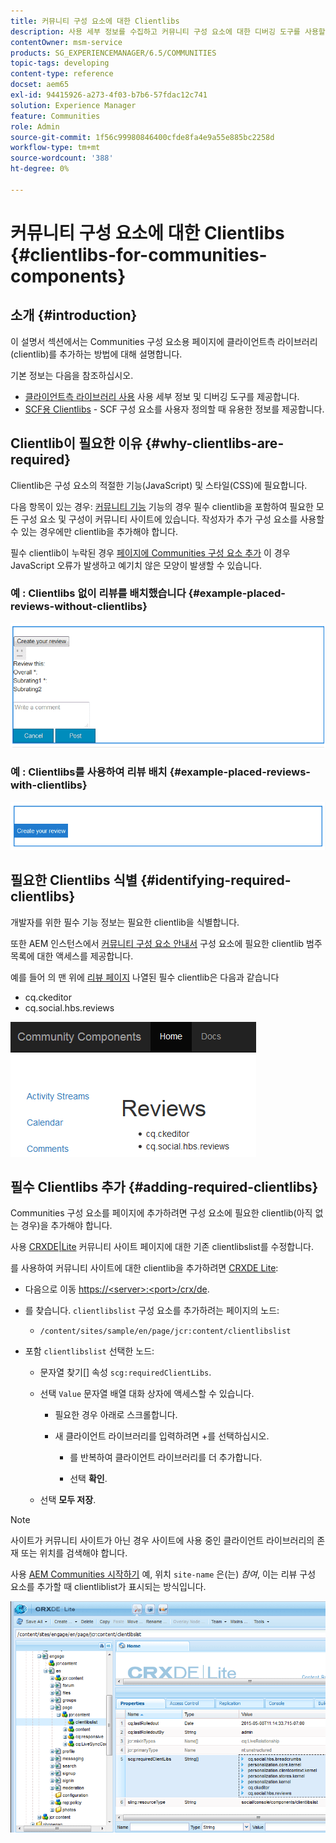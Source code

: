 ```yaml
---
title: 커뮤니티 구성 요소에 대한 Clientlibs
description: 사용 세부 정보를 수집하고 커뮤니티 구성 요소에 대한 디버깅 도구를 사용할 수 있도록 페이지에 클라이언트측 라이브러리(clientlibs)를 추가하는 방법을 알아봅니다.
contentOwner: msm-service
products: SG_EXPERIENCEMANAGER/6.5/COMMUNITIES
topic-tags: developing
content-type: reference
docset: aem65
exl-id: 94415926-a273-4f03-b7b6-57fdac12c741
solution: Experience Manager
feature: Communities
role: Admin
source-git-commit: 1f56c99980846400cfde8fa4e9a55e885bc2258d
workflow-type: tm+mt
source-wordcount: '388'
ht-degree: 0%

---
```


# 커뮤니티 구성 요소에 대한 Clientlibs {#clientlibs-for-communities-components}

## 소개 {#introduction}

이 설명서 섹션에서는 Communities 구성 요소용 페이지에 클라이언트측 라이브러리(clientlib)를 추가하는 방법에 대해 설명합니다.

기본 정보는 다음을 참조하십시오.

* [클라이언트측 라이브러리 사용](/help/sites-developing/clientlibs.md) 사용 세부 정보 및 디버깅 도구를 제공합니다.
* [SCF용 Clientlibs](/help/communities/client-customize.md#clientlibs) - SCF 구성 요소를 사용자 정의할 때 유용한 정보를 제공합니다.


## Clientlib이 필요한 이유 {#why-clientlibs-are-required}

Clientlib은 구성 요소의 적절한 기능(JavaScript) 및 스타일(CSS)에 필요합니다.

다음 항목이 있는 경우: [커뮤니티 기능](/help/communities/functions.md) 기능의 경우 필수 clientlib을 포함하여 필요한 모든 구성 요소 및 구성이 커뮤니티 사이트에 있습니다. 작성자가 추가 구성 요소를 사용할 수 있는 경우에만 clientlib을 추가해야 합니다.

필수 clientlib이 누락된 경우 [페이지에 Communities 구성 요소 추가](/help/communities/author-communities.md) 이 경우 JavaScript 오류가 발생하고 예기치 않은 모양이 발생할 수 있습니다.

### 예 : Clientlibs 없이 리뷰를 배치했습니다 {#example-placed-reviews-without-clientlibs}

![리뷰 게시](assets/placed-reviews.png)

### 예 : Clientlibs를 사용하여 리뷰 배치 {#example-placed-reviews-with-clientlibs}

![reviews-clientlibs](assets/reviews-clientlibs.png)

## 필요한 Clientlibs 식별 {#identifying-required-clientlibs}

개발자를 위한 필수 기능 정보는 필요한 clientlib을 식별합니다.

또한 AEM 인스턴스에서 [커뮤니티 구성 요소 안내서](/help/communities/components-guide.md) 구성 요소에 필요한 clientlib 범주 목록에 대한 액세스를 제공합니다.

예를 들어 의 맨 위에 [리뷰 페이지](https://localhost:4502/content/community-components/en/reviews.html) 나열된 필수 clientlib은 다음과 같습니다

* cq.ckeditor
* cq.social.hbs.reviews

![clientlibs-reviews](assets/clientlibs-reviews.png)

## 필수 Clientlibs 추가 {#adding-required-clientlibs}

Communities 구성 요소를 페이지에 추가하려면 구성 요소에 필요한 clientlib(아직 없는 경우)을 추가해야 합니다.

사용 [CRXDE|Lite](#using-crxde-lite) 커뮤니티 사이트 페이지에 대한 기존 clientlibslist를 수정합니다.

를 사용하여 커뮤니티 사이트에 대한 clientlib을 추가하려면 [CRXDE Lite](/help/sites-developing/developing-with-crxde-lite.md):

* 다음으로 이동 [https://&lt;server>:&lt;port>/crx/de](https://localhost:4502/crx/de).
* 를 찾습니다. `clientlibslist` 구성 요소를 추가하려는 페이지의 노드:

   * `/content/sites/sample/en/page/jcr:content/clientlibslist`

* 포함 `clientlibslist` 선택한 노드:

   * 문자열 찾기[] 속성 `scg:requiredClientLibs`.
   * 선택 `Value` 문자열 배열 대화 상자에 액세스할 수 있습니다.

      * 필요한 경우 아래로 스크롤합니다.
      * 새 클라이언트 라이브러리를 입력하려면 +를 선택하십시오.

         * 를 반복하여 클라이언트 라이브러리를 더 추가합니다.

         * 선택 **확인**.

   * 선택 **모두 저장**.

>[!NOTE]
>
>사이트가 커뮤니티 사이트가 아닌 경우 사이트에 사용 중인 클라이언트 라이브러리의 존재 또는 위치를 검색해야 합니다.

사용 [AEM Communities 시작하기](/help/communities/getting-started.md) 예, 위치 `site-name` 은(는) *참여*, 이는 리뷰 구성 요소를 추가할 때 clientliblist가 표시되는 방식입니다.

![review-component](assets/review-component.png)
